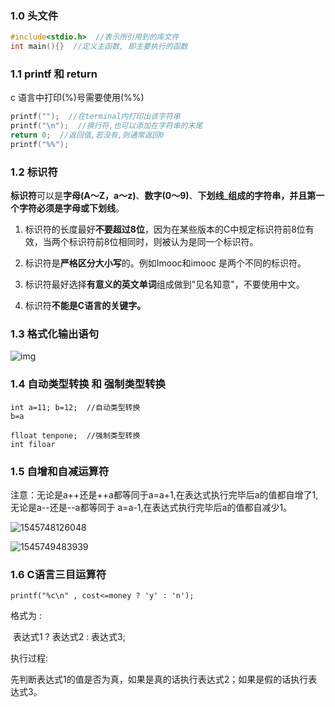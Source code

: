 ### 1.0 头文件

~~~c
#include<stdio.h>  //表示所引用到的库文件
int main(){}  //定义主函数, 即主要执行的函数
~~~

### 1.1 printf 和 return

c 语言中打印(%)号需要使用(%%)

~~~c
printf("");  //在terminal内打印出该字符串
printf("\n");  //换行符,也可以添加在字符串的末尾
return 0;  //返回值,若没有,则通常返回0
printf("%%");
~~~

### 1.2 标识符

**标识符**可以是**字母(A～Z，a～z)**、**数字(0～9)**、**下划线_**组成的字符串，并且**第一个字符必须是字母或下划线**。

1. 标识符的长度最好**不要超过8位**，因为在某些版本的C中规定标识符前8位有效，当两个标识符前8位相同时，则被认为是同一个标识符。 

2. 标识符是**严格区分大小写**的。例如Imooc和imooc 是两个不同的标识符。 

3. 标识符最好选择**有意义的英文单词**组成做到"见名知意"，不要使用中文。

4. 标识符**不能是C语言的关键字。**

### 1.3 格式化输出语句

![img](http://img.mukewang.com/54856b620001e2ad04880099.jpg)

### 1.4 自动类型转换 和 强制类型转换

~~~
int a=11; b=12;  //自动类型转换
b=a

flloat tenpone;  //强制类型转换
int filoar
~~~

### 1.5 自增和自减运算符

​	注意：无论是a++还是++a都等同于a=a+1,在表达式执行完毕后a的值都自增了1,无论是a--还是--a都等同于			a=a-1,在表达式执行完毕后a的值都自减少1。

![1545748126048](C:\Users\lsjsg\AppData\Roaming\Typora\typora-user-images\1545748126048.png)

![1545749483939](C:\Users\lsjsg\AppData\Roaming\Typora\typora-user-images\1545749483939.png)

### 1.6 C语言三目运算符

~~~
printf("%c\n" , cost<=money ? 'y' : 'n');
~~~

格式为 : 

​		表达式1  ?   表达式2 : 表达式3;

执行过程:

​		先判断表达式1的值是否为真，如果是真的话执行表达式2；如果是假的话执行表达式3。

